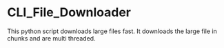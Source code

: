 # CLI_File_Downloader
This python script downloads large files fast. It downloads the large file in chunks and are multi threaded.
